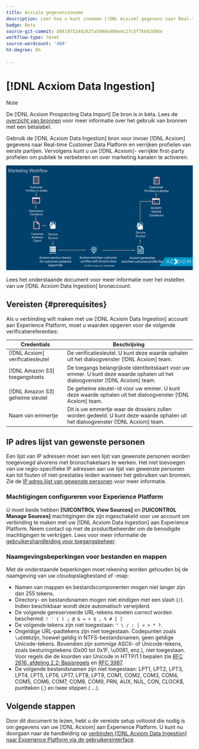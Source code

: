 ```yaml
---
title: Acxiale gegevensinname
description: Leer hoe u kunt innemen [!DNL Acxiom] gegevens naar Real-time Customer Data Platform, verrijken profielen van eerste partijen, verbeteren het publiek en activeren via marketingkanalen.
badge: Beta
source-git-commit: d841975249262fa5908a408e4c27c5f76b92d96e
workflow-type: tm+mt
source-wordcount: '469'
ht-degree: 0%

---
```


# [!DNL Acxiom Data Ingestion]

>[!NOTE]
>
>De [!DNL Acxiom Prospecting Data Import] De bron is in bèta. Lees de [overzicht van bronnen](../../home.md#terms-and-conditions) voor meer informatie over het gebruik van bronnen met een bètalabel.

Gebruik de [!DNL Acxiom Data Ingestion] bron voor invoer [!DNL Acxiom] gegevens naar Real-time Customer Data Platform en verrijken profielen van eerste partijen. Vervolgens kunt u uw [!DNL Acxiom]- verrijkte first-party profielen om publiek te verbeteren en over marketing kanalen te activeren.

![acxiom-data-ingestion-workflow](../../images/tutorials/create/acxiom-data-enhancement-import/acxiom-data-ingestion.png)

Lees het onderstaande document voor meer informatie over het instellen van uw [!DNL Acxiom Data Ingestion] bronaccount.

## Vereisten {#prerequisites}

Als u verbinding wilt maken met uw [!DNL Acxiom Data Ingestion] account aan Experience Platform, moet u waarden opgeven voor de volgende verificatiereferenties:

| Credentials | Beschrijving |
| --- | --- |
| [!DNL Acxiom] verificatiesleutel | De verificatiesleutel. U kunt deze waarde ophalen uit het dialoogvenster [!DNL Acxiom] team. |
| [!DNL Amazon S3] toegangstoets | De toegangs belangrijkste identiteitskaart voor uw emmer. U kunt deze waarde ophalen uit het dialoogvenster [!DNL Acxiom] team. |
| [!DNL Amazon S3] geheime sleutel | De geheime sleutel-id voor uw emmer. U kunt deze waarde ophalen uit het dialoogvenster [!DNL Acxiom] team. |
| Naam van emmertje | Dit is uw emmertje waar de dossiers zullen worden gedeeld. U kunt deze waarde ophalen uit het dialoogvenster [!DNL Acxiom] team. |

## IP adres lijst van gewenste personen

Een lijst van IP adressen moet aan een lijst van gewenste personen worden toegevoegd alvorens met bronschakelaars te werken. Het niet toevoegen van uw regio-specifieke IP adressen aan uw lijst van gewenste personen kan tot fouten of niet-prestaties leiden wanneer het gebruiken van bronnen. Zie de [IP adres lijst van gewenste personen](../../ip-address-allow-list.md) voor meer informatie.

### Machtigingen configureren voor Experience Platform

U moet beide hebben **[!UICONTROL View Sources]** en **[!UICONTROL Manage Sources]** machtigingen die zijn ingeschakeld voor uw account om verbinding te maken met uw [!DNL Acxiom Data Ingestion] aan Experience Platform. Neem contact op met de productbeheerder om de benodigde machtigingen te verkrijgen. Lees voor meer informatie de [gebruikershandleiding voor toegangsbeheer](../../../access-control/ui/overview.md).

### Naamgevingsbeperkingen voor bestanden en mappen

Met de onderstaande beperkingen moet rekening worden gehouden bij de naamgeving van uw cloudopslagbestand of -map:

- Namen van mappen en bestandscomponenten mogen niet langer zijn dan 255 tekens.
- Directory- en bestandsnamen mogen niet eindigen met een slash (`/`). Indien beschikbaar wordt deze automatisch verwijderd.
- De volgende gereserveerde URL-tekens moeten correct worden beschermd: `! ' ( ) ; @ & = + $ , % # [ ]`
- De volgende tekens zijn niet toegestaan: `" \ / : | < > * ?`.
- Ongeldige URL-padtekens zijn niet toegestaan. Codepunten zoals `\uE000`zijn, hoewel geldig in NTFS-bestandsnamen, geen geldige Unicode-tekens. Bovendien zijn sommige ASCII- of Unicode-tekens, zoals besturingstekens (0x00 tot 0x1F, \u0081, enz.), niet toegestaan. Voor regels die de koorden van Unicode in HTTP/1.1 bepalen zie [RFC 2616, afdeling 2.2: Basisregels](https://www.ietf.org/rfc/rfc2616.txt) en [RFC 3987](https://www.ietf.org/rfc/rfc3987.txt).
- De volgende bestandsnamen zijn niet toegestaan: LPT1, LPT2, LPT3, LPT4, LPT5, LPT6, LPT7, LPT8, LPT9, COM1, COM2, COM3, COM4, COM5, COM6, COM7, COM8, COM9, PRN, AUX, NUL, CON, CLOCK$, puntteken (.) en twee stippen ( ...).

## Volgende stappen

Door dit document te lezen, hebt u de vereiste setup voltooid die nodig is om gegevens van uw [!DNL Acxiom] aan Experience Platform. U kunt nu doorgaan naar de handleiding op [verbinden [!DNL Acxiom Data Ingestion] naar Experience Platform via de gebruikersinterface](../../tutorials/ui/create/data-partners/acxiom-data-ingestion.md).

